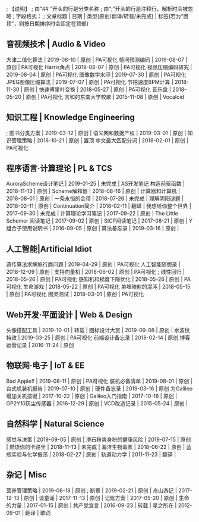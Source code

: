 ; 【说明】
; 由“## ”开头的行是分类名称
; 由“;”开头的行是注释行，解析时会被忽略
; 字段格式：
; 文章标题 | 日期 | 类型(原创/翻译/转载/未完成) | 标签(若为“置顶”，则按日期排序时会固定在顶部)


## 音视频技术 | Audio & Video

大津二值化算法 | 2019-08-10 | 原创 | PA可视化
帧间预测编码 | 2019-08-07 | 原创 | PA可视化
Harris角点 | 2019-08-07 | 原创 | PA可视化
视频压缩编码研究 | 2019-08-04 | 原创 | PA可视化
图像数字水印 | 2019-07-30 | 原创 | PA可视化
JPEG图像压缩算法 | 2019-07-07 | 原创 | PA可视化
节拍速度BPM计算 | 2018-11-30 | 原创 | 
快速傅里叶变换 | 2018-05-27 | 原创 | PA可视化
音乐盒 | 2018-05-20 | 原创 | PA可视化
言和的东南大学校歌 | 2015-11-08 | 原创 | Vocaloid

## 知识工程 | Knowledge Engineering

; 图书分类方案 | 2019-03-12 | 原创 | 
语义网和数据产权 | 2019-03-01 | 原创 | 
知识管理策略 | 2018-10-21 | 原创 | 置顶
中文最大匹配分词 | 2018-02-01 | 原创 | PA可视化

## 程序语言·计算理论 | PL & TCS

AuroraScheme设计笔记 | 2019-01-25 | 未完成 | AS开发笔记
构造前驱函数 | 2018-11-13 | 原创 | 
Scheme解释器 | 2018-08-16 | 原创 | 
计算器和计算机 | 2018-08-01 | 原创 | 
一条永恒的金带 | 2018-07-26 | 未完成 | 
理解阴阳谜题 | 2018-02-11 | 原创 | 
Continuation简介 | 2018-02-11 | 翻译 | 
我想给你整个世界 | 2017-09-30 | 未完成 | 
计算理论学习笔记 | 2017-09-22 | 原创 | 
The Little Schemer 阅读笔记 | 2017-09-02 | 原创 | 
SICP阅读笔记 | 2017-08-21 | 原创 | 
Y组合子使用说明书 | 2016-09-05 | 原创 | 
算法备忘录 | 2019-03-16 | 原创 |


## 人工智能|Artificial Idiot

遗传算法求解旅行商问题 | 2019-04-29 | 原创 | PA可视化
人工智能随想录 | 2018-12-09 | 原创 |
支持向量机 | 2018-06-02 | 原创 | PA可视化
; 线性回归 | 2018-05-26 | 原创 | PA可视化
感知机和梯度下降优化 | 2018-05-26 | 原创 | PA可视化
生命游戏 | 2018-05-22 | 原创 | PA可视化
单峰映射的混沌 | 2018-05-15 | 原创 | PA可视化
图灵测试 | 2018-03-01 | 原创 | PA可视化


## Web开发·平面设计 | Web & Design

头像搭配工具 | 2019-10-01 | 转载 | 
图标设计大赏 | 2019-09-08 | 原创 | 
水波纹特效 | 2019-03-25 | 原创 | PA可视化
前端设计备忘录 | 2018-02-14 | 原创
博客运营记录 | 2016-11-24 | 原创

## 物联网·电子 | IoT & EE

Bad Apple!! | 2019-08-11 | 原创 | PA可视化
装机必备清单 | 2019-08-01 | 原创 |
台式机装机报告 | 2019-07-10 | 原创 |
硬件备忘录 | 2019-03-16 | 原创
为Galileo增加关机按键 | 2017-10-22 | 原创 | 
Galileo入门指南 | 2017-10-18 | 原创 | 
GP2Y10灰尘传感器 | 2016-12-29 | 原创 | 
VCD改造记录 | 2015-05-24 | 原创 | 

## 自然科学 | Natural Science

感觉与决策 | 2019-09-05 | 原创 |
滑石粉爽身粉的健康风险 | 2019-07-15 | 原创 |
燃烧你的卡路里 | 2018-11-13 | 未完成 | 
海洋生物毒素 | 2018-06-22 | 原创 | 
蓝瓶实验与化学振荡 | 2018-02-27 | 原创 | 
轨道动力学 | 2011-11-23 | 翻译 | 

## 杂记 | Misc

营养管理策略 | 2019-08-18 | 原创
; 断章 | 2019-02-21 | 原创 | 
舟山游记 | 2017-12-13 | 原创 | 
谈童谣 | 2017-11-13 | 原创 | 
记账方案 | 2017-05-20 | 原创 | 
生命的力量 | 2017-01-15 | 原创 | 
共产党宣言 | 2016-09-23 | 转载 | 
星之所在 | 2012-09-01 | 翻译 | 歌词
